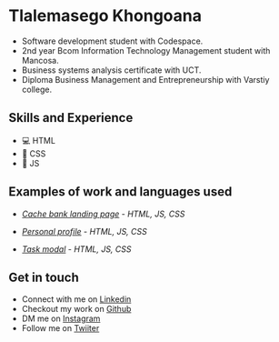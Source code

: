 # Tlalemasego Khongoana 
- Software development student with Codespace.
- 2nd year Bcom Information Technology Management student with Mancosa. 
- Business systems analysis certificate with UCT.
- Diploma Business Management and Entrepreneurship with Varstiy college.

## Skills and Experience
- :computer: HTML
- :bookmark: CSS
- :page_facing_up: JS

## Examples of work and languages used 

- *[Cache bank landing page](https://github.com/Masego11/SDF_Portfolio_Piece_TLAKHO601_FTO2403_Group-C_Tlalemasego-Khongoana_SDF11)* - *HTML, JS, CSS*
 

- *[Personal profile](https://github.com/Masego11/Module_8_TLAKHO601_FTO2403_Group-C_Tlalemasego-Khongoana_SDF08)*  - *HTML, JS, CSS*


- *[Task modal](https://github.com/Masego11/JSL_Portfolio_Piece_TLAKHO601_FTO2403_Group-C_Tlalemasego-Khongoana_JSL11)* - *HTML, JS, CSS*


## Get in touch

- Connect with me on [Linkedin](https://www.linkedin.com/feed/)
- Checkout my work on [Github](https://github.com/dashboard)
- DM me on [Instagram](https://www.instagram.com/)
- Follow me on [Twiiter](https://twitter.com/Tlalemasego1)




 
